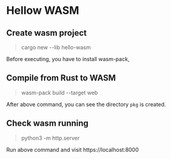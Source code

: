 # Hellow WASM

## Create wasm project
> cargo new --lib hello-wasm

Before executing, you have to install wasm-pack,


## Compile from Rust to WASM
> wasm-pack build --target web

After above command, you can see the directory `pkg` is created.

## Check wasm running
> python3 -m http.server

Run above command and visit https://localhost:8000
